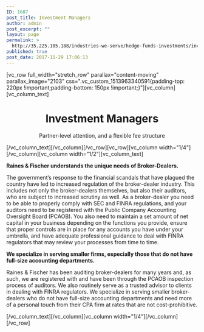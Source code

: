 ```yaml
---
ID: 1687
post_title: Investment Managers
author: admin
post_excerpt: ""
layout: page
permalink: >
  http://35.225.105.188/industries-we-serve/hedge-funds-investments/investment-managers/
published: true
post_date: 2017-11-29 17:06:13
---
```

<p>[vc_row full_width="stretch_row" parallax="content-moving" parallax_image="2103" css=".vc_custom_1513963340591{padding-top: 220px !important;padding-bottom: 150px !important;}"][vc_column][vc_column_text]<br />
<h1 style="text-align: center;">Investment Managers</h1>
<p style="text-align: center;">Partner-level attention, and a flexible fee structure</p>
<p>[/vc_column_text][/vc_column][/vc_row][vc_row][vc_column width="1/4"][/vc_column][vc_column width="1/2"][vc_column_text]</p>
<p style="font-weight: 400;"><b><strong>Raines &amp; Fischer understands the unique needs of Broker-Dealers.</strong></b></p>
<p style="font-weight: 400;">The government’s response to the financial scandals that have plagued the country have led to increased regulation of the broker-dealer industry. This includes not only the broker-dealers themselves, but also their auditors, who are subject to increased scrutiny as well. As a broker-dealer you need to be able to properly comply with SEC and FINRA regulations, and your auditors need to be registered with the Public Company Accounting Oversight Board (PCAOB). You also need to maintain a set amount of net capital in your business depending on the functions you provide, ensure that proper controls are in place for any accounts you have under your umbrella, and have adequate professional guidance to deal with FINRA regulators that may review your processes from time to time.</p>
<p style="font-weight: 400;"><b><strong>We specialize in serving smaller firms, especially those that do not have full-size accounting departments.</strong></b></p>
<p style="font-weight: 400;">Raines &amp; Fischer has been auditing broker-dealers for many years and, as such, we are registered with and have been through the PCAOB inspection process of auditors. We also routinely serve as a trusted advisor to clients in dealing with FINRA regulators. We specialize in serving smaller broker-dealers who do not have full-size accounting departments and need more of a personal touch from their CPA firm at rates that are not cost-prohibitive.</p>
<p>[/vc_column_text][/vc_column][vc_column width="1/4"][/vc_column][/vc_row]</p>